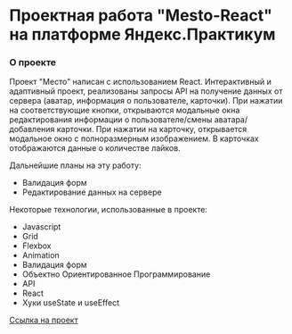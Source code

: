 # Проектная работа "Mesto-React" на платформе Яндекс.Практикум

### О проекте

Проект "Место" написан с использованием React. Интерактивный и адаптивный проект, реализованы запросы API на получение данных от сервера (аватар, информация о пользователе, карточки). При нажатии на соответствующие кнопки, открываются модальные окна редактирования информации о пользователе/смены аватара/добавления карточки. При нажатии на карточку, открывается модальное окно с полноразмерным изображением. В карточках отображаются данные о количестве лайков.

Дальнейшие планы на эту работу:

* Валидация форм
* Редактирование данных на сервере

Некоторые технологии, использованные в проекте:

* Javascript
* Grid
* Flexbox
* Animation
* Валидация форм
* Объектно Ориентированное Программирование
* API
* React
* Хуки useState и useEffect


[Ссылка на проект](https://nlog675.github.io/mesto/)